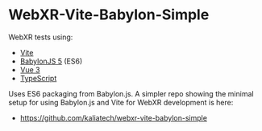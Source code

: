 # WebXR-Vite-Babylon-Simple

WebXR tests using:

* [Vite](https://vitejs.dev/)
* [BabylonJS 5](https://www.babylonjs.com/) (ES6)
* [Vue 3](https://vuejs.org/)
* [TypeScript](https://www.typescriptlang.org/)

Uses ES6 packaging from Babylon.js. A simpler repo showing the minimal setup for using Babylon.js and Vite for WebXR development is here:

* https://github.com/kaliatech/webxr-vite-babylon-simple